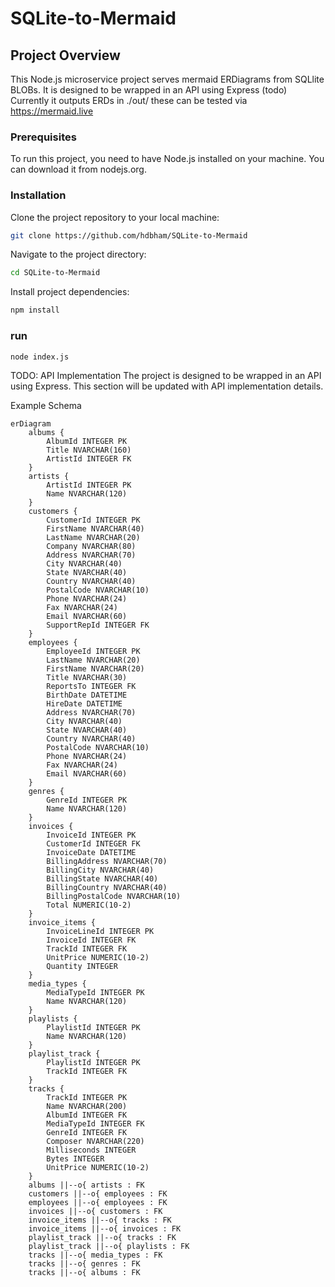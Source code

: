 # SQLite-to-Mermaid


## Project Overview
This Node.js microservice project serves mermaid ERDiagrams from SQLlite BLOBs. It is designed to be wrapped in an API using Express (todo)
Currently it outputs ERDs in ./out/ these can be tested via https://mermaid.live

### Prerequisites
To run this project, you need to have Node.js installed on your machine. You can download it from nodejs.org.

### Installation
Clone the project repository to your local machine:

```bash
git clone https://github.com/hdbham/SQLite-to-Mermaid
```
Navigate to the project directory:

```bash
cd SQLite-to-Mermaid
```
Install project dependencies:

```bash
npm install
```
### run
```bash
node index.js
```
TODO: API Implementation
The project is designed to be wrapped in an API using Express. This section will be updated with API implementation details.


Example Schema 
```mermaid
erDiagram
    albums {
        AlbumId INTEGER PK
        Title NVARCHAR(160)
        ArtistId INTEGER FK
    }
    artists {
        ArtistId INTEGER PK
        Name NVARCHAR(120)
    }
    customers {
        CustomerId INTEGER PK
        FirstName NVARCHAR(40)
        LastName NVARCHAR(20)
        Company NVARCHAR(80)
        Address NVARCHAR(70)
        City NVARCHAR(40)
        State NVARCHAR(40)
        Country NVARCHAR(40)
        PostalCode NVARCHAR(10)
        Phone NVARCHAR(24)
        Fax NVARCHAR(24)
        Email NVARCHAR(60)
        SupportRepId INTEGER FK
    }
    employees {
        EmployeeId INTEGER PK
        LastName NVARCHAR(20)
        FirstName NVARCHAR(20)
        Title NVARCHAR(30)
        ReportsTo INTEGER FK
        BirthDate DATETIME
        HireDate DATETIME
        Address NVARCHAR(70)
        City NVARCHAR(40)
        State NVARCHAR(40)
        Country NVARCHAR(40)
        PostalCode NVARCHAR(10)
        Phone NVARCHAR(24)
        Fax NVARCHAR(24)
        Email NVARCHAR(60)
    }
    genres {
        GenreId INTEGER PK
        Name NVARCHAR(120)
    }
    invoices {
        InvoiceId INTEGER PK
        CustomerId INTEGER FK
        InvoiceDate DATETIME
        BillingAddress NVARCHAR(70)
        BillingCity NVARCHAR(40)
        BillingState NVARCHAR(40)
        BillingCountry NVARCHAR(40)
        BillingPostalCode NVARCHAR(10)
        Total NUMERIC(10-2)
    }
    invoice_items {
        InvoiceLineId INTEGER PK
        InvoiceId INTEGER FK
        TrackId INTEGER FK
        UnitPrice NUMERIC(10-2)
        Quantity INTEGER
    }
    media_types {
        MediaTypeId INTEGER PK
        Name NVARCHAR(120)
    }
    playlists {
        PlaylistId INTEGER PK
        Name NVARCHAR(120)
    }
    playlist_track {
        PlaylistId INTEGER PK
        TrackId INTEGER FK
    }
    tracks {
        TrackId INTEGER PK
        Name NVARCHAR(200)
        AlbumId INTEGER FK
        MediaTypeId INTEGER FK
        GenreId INTEGER FK
        Composer NVARCHAR(220)
        Milliseconds INTEGER
        Bytes INTEGER
        UnitPrice NUMERIC(10-2)
    }
    albums ||--o{ artists : FK
    customers ||--o{ employees : FK
    employees ||--o{ employees : FK
    invoices ||--o{ customers : FK
    invoice_items ||--o{ tracks : FK
    invoice_items ||--o{ invoices : FK
    playlist_track ||--o{ tracks : FK
    playlist_track ||--o{ playlists : FK
    tracks ||--o{ media_types : FK
    tracks ||--o{ genres : FK
    tracks ||--o{ albums : FK

```
